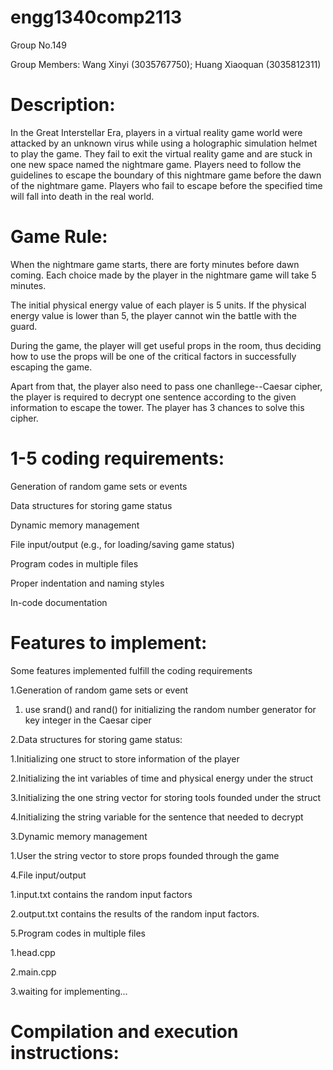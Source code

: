 # engg1340comp2113

Group No.149 

Group Members: Wang Xinyi (3035767750); Huang Xiaoquan (3035812311)

# Description:
In the Great Interstellar Era, players in a virtual reality game world were attacked by an unknown virus while using a holographic simulation helmet to play the game. They fail to exit the virtual reality game and are stuck in one new space named the nightmare game.  Players need to follow the guidelines to escape the boundary of this nightmare game before the dawn of the nightmare game. Players who fail to escape before the specified time will fall into death in the real world.

# Game Rule:
When the nightmare game starts, there are forty minutes before dawn coming. Each choice made by the player in the nightmare game will take 5 minutes. 

The initial physical energy value of each player is 5 units. If the physical energy value is lower than 5, the player cannot win the battle with the guard. 

During the game, the player will get useful props in the room, thus deciding how to use the props will be one of the critical factors in successfully escaping the game.

Apart from that, the player also need to pass one chanllege--Caesar cipher, the player is required to decrypt one sentence according to the given information to escape the tower. The player has 3 chances to solve this cipher.

# 1-5 coding requirements:

Generation of random game sets or events

Data structures for storing game status

Dynamic memory management

File input/output (e.g., for loading/saving game status)

Program codes in multiple files

Proper indentation and naming styles

In-code documentation

# Features to implement:
Some features implemented fulfill the coding requirements

1.Generation of random game sets or event
   1. use srand() and rand() for initializing the random number generator for key integer in the Caesar ciper

2.Data structures for storing game status:

  1.Initializing one struct to store information of the player

  2.Initializing the int variables of time and physical energy under the struct 

  3.Initializing the one string vector for storing tools founded under the struct

  4.Initializing the string variable for the sentence that needed to decrypt

3.Dynamic memory management


   1.User the string vector to store props founded through the game

4.File input/output 

  1.input.txt contains the random input factors

  2.output.txt contains the results of the random input factors.

5.Program codes in multiple files

  1.head.cpp

  2.main.cpp

  3.waiting for implementing...

# Compilation and execution instructions:
